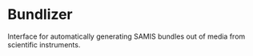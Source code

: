 # Bundlizer
Interface for automatically generating SAMIS bundles out of media from scientific instruments.
